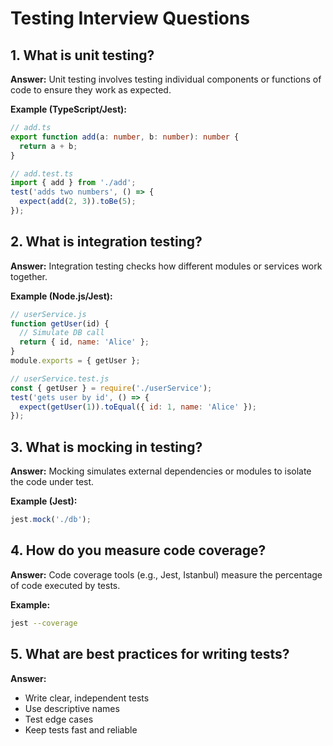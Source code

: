 # Testing Interview Questions

## 1. What is unit testing?
**Answer:**
Unit testing involves testing individual components or functions of code to ensure they work as expected.

**Example (TypeScript/Jest):**
```typescript
// add.ts
export function add(a: number, b: number): number {
  return a + b;
}

// add.test.ts
import { add } from './add';
test('adds two numbers', () => {
  expect(add(2, 3)).toBe(5);
});
```

## 2. What is integration testing?
**Answer:**
Integration testing checks how different modules or services work together.

**Example (Node.js/Jest):**
```javascript
// userService.js
function getUser(id) {
  // Simulate DB call
  return { id, name: 'Alice' };
}
module.exports = { getUser };

// userService.test.js
const { getUser } = require('./userService');
test('gets user by id', () => {
  expect(getUser(1)).toEqual({ id: 1, name: 'Alice' });
});
```

## 3. What is mocking in testing?
**Answer:**
Mocking simulates external dependencies or modules to isolate the code under test.

**Example (Jest):**
```javascript
jest.mock('./db');
```

## 4. How do you measure code coverage?
**Answer:**
Code coverage tools (e.g., Jest, Istanbul) measure the percentage of code executed by tests.

**Example:**
```bash
jest --coverage
```

## 5. What are best practices for writing tests?
**Answer:**
- Write clear, independent tests
- Use descriptive names
- Test edge cases
- Keep tests fast and reliable
